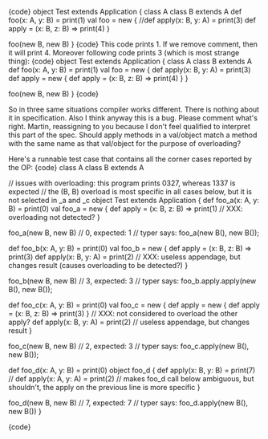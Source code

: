{code}
object Test extends Application {
  class A
  class B extends A
  def foo(x: A, y: B) = print(1)
  val foo = new {
    //def apply(x: B, y: A) = print(3)
    def apply = (x: B, z: B) => print(4)
  }

  foo(new B, new B)
}
{code}
This code prints 1.
If we remove comment, then it will print 4.
Moreover following code prints 3 (which is most strange thing):
{code}
object Test extends Application {
  class A
  class B extends A
  def foo(x: A, y: B) = print(1)
  val foo = new {
    def apply(x: B, y: A) = print(3)
    def apply = new {
      def apply = (x: B, z: B) => print(4)
    }
  }

  foo(new B, new B)
}
{code}

So in three same situations compiler works different.
There is nothing about it in specification. Also I think anyway this is a bug.
Please comment what's right.
Martin, reassigning to you because I don't feel qualified to interpret this part of the spec. Should apply methods in a val/object match a method with the same name as that val/object for the purpose of overloading?

Here's a runnable test case that contains all the corner cases reported by the OP:
{code}
class A
class B extends A

// issues with overloading: this program prints 0327, whereas 1337 is expected
// the (B, B) overload is most specific in all cases below, but it is not selected in _a and _c
object Test extends Application {
  def foo_a(x: A, y: B) = print(0)
  val foo_a = new {
    def apply = (x: B, z: B) => print(1) // XXX: overloading not detected?
  }

  foo_a(new B, new B) // 0, expected: 1
// typer says: foo_a(new B(), new B());

  def foo_b(x: A, y: B) = print(0)
  val foo_b = new {
    def apply = (x: B, z: B) => print(3)
    def apply(x: B, y: A) = print(2)  // XXX: useless appendage, but changes result (causes overloading to be detected?)
  }

  foo_b(new B, new B) // 3, expected: 3
// typer says: foo_b.apply.apply(new B(), new B());

  def foo_c(x: A, y: B) = print(0)
  val foo_c = new {
    def apply = new { def apply = (x: B, z: B) => print(3) } // XXX: not considered to overload the other apply?
    def apply(x: B, y: A) = print(2) // useless appendage, but changes result
  }

  foo_c(new B, new B) // 2, expected: 3
// typer says: foo_c.apply(new B(), new B());

  def foo_d(x: A, y: B) = print(0)
  object foo_d {
    def apply(x: B, y: B) = print(7)
    // def apply(x: A, y: A) = print(2) // makes foo_d call below ambiguous, but shouldn't, the apply on the previous line is more specific
  }

  foo_d(new B, new B) // 7, expected: 7
// typer says: foo_d.apply(new B(), new B())
}

{code}

